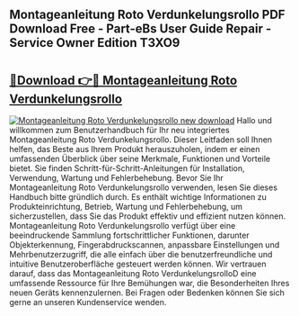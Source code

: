 ## Montageanleitung Roto Verdunkelungsrollo PDF Download Free - Part-eBs User Guide Repair - Service Owner Edition T3XO9

# <h2><a href="http://df7w5zt.blite.top/?on=Montageanleitung+Roto+Verdunkelungsrollo">🔗Download 👉🔴 Montageanleitung Roto Verdunkelungsrollo</a></h2>

[![Montageanleitung Roto Verdunkelungsrollo new download](https://i.imgur.com/lujVjoI.png)](http://df7w5zt.blite.top/?on=Montageanleitung+Roto+Verdunkelungsrollo)
Hallo und willkommen zum Benutzerhandbuch für Ihr neu integriertes Montageanleitung Roto Verdunkelungsrollo. Dieser Leitfaden soll Ihnen helfen, das Beste aus Ihrem Produkt herauszuholen, indem er einen umfassenden Überblick über seine Merkmale, Funktionen und Vorteile bietet. Sie finden Schritt-für-Schritt-Anleitungen für Installation, Verwendung, Wartung und Fehlerbehebung. Bevor Sie Ihr Montageanleitung Roto Verdunkelungsrollo verwenden, lesen Sie dieses Handbuch bitte gründlich durch. Es enthält wichtige Informationen zu Produkteinrichtung, Betrieb, Wartung und Fehlerbehebung, um sicherzustellen, dass Sie das Produkt effektiv und effizient nutzen können. Montageanleitung Roto Verdunkelungsrollo verfügt über eine beeindruckende Sammlung fortschrittlicher Funktionen, darunter Objekterkennung, Fingerabdruckscannen, anpassbare Einstellungen und Mehrbenutzerzugriff, die alle einfach über die benutzerfreundliche und intuitive Benutzeroberfläche gesteuert werden können. Wir vertrauen darauf, dass das Montageanleitung Roto VerdunkelungsrolloD eine umfassende Ressource für Ihre Bemühungen war, die Besonderheiten Ihres neuen Geräts kennenzulernen. Bei Fragen oder Bedenken können Sie sich gerne an unseren Kundenservice wenden.
